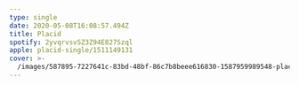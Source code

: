 ```yaml
---
type: single
date: 2020-05-08T16:08:57.494Z
title: Placid
spotify: 2yvqrvsvSZ3Z94E827Szql
apple: placid-single/1511149131
cover: >-
  /images/587895-7227641c-83bd-48bf-86c7b8beee616830-1587959989548-placid.png
---
```



